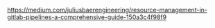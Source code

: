 https://medium.com/juliusbaerengineering/resource-management-in-gitlab-pipelines-a-comprehensive-guide-150a3c4f98f9
